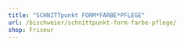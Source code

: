 ```yaml
---
title: "SCHNITTpunkt FORM*FARBE*PFLEGE"
url: /bischweier/schnittpunkt-form-farbe-pflege/
shop: Friseur
---
```

